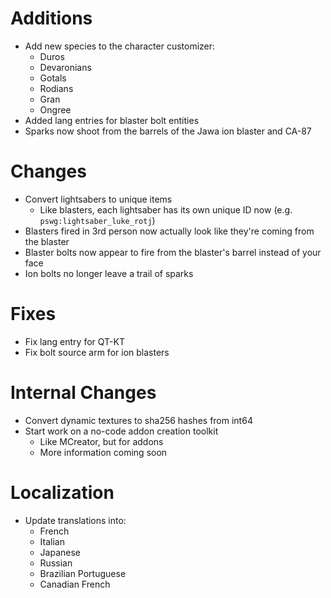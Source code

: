 # Additions

* Add new species to the character customizer:
  * Duros
  * Devaronians
  * Gotals
  * Rodians
  * Gran
  * Ongree
* Added lang entries for blaster bolt entities
* Sparks now shoot from the barrels of the Jawa ion blaster and CA-87

# Changes

* Convert lightsabers to unique items
  * Like blasters, each lightsaber has its own unique ID now (e.g. `pswg:lightsaber_luke_rotj`)
* Blasters fired in 3rd person now actually look like they're coming from the blaster
* Blaster bolts now appear to fire from the blaster's barrel instead of your face
* Ion bolts no longer leave a trail of sparks

# Fixes

* Fix lang entry for QT-KT
* Fix bolt source arm for ion blasters

# Internal Changes

* Convert dynamic textures to sha256 hashes from int64
* Start work on a no-code addon creation toolkit
  * Like MCreator, but for addons
  * More information coming soon

# Localization

* Update translations into:
  * French
  * Italian
  * Japanese
  * Russian
  * Brazilian Portuguese
  * Canadian French
